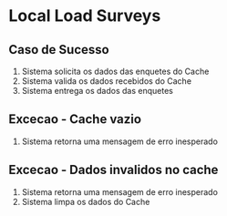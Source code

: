 # Local Load Surveys

## Caso de Sucesso
1. Sistema solicita os dados das enquetes do Cache
2. Sistema valida os dados recebidos do Cache
3. Sistema entrega os dados das enquetes

## Excecao - Cache vazio
1. Sistema retorna uma mensagem de erro inesperado

## Excecao - Dados invalidos no cache
1. Sistema retorna uma mensagem de erro inesperado
2. Sistema limpa os dados do Cache